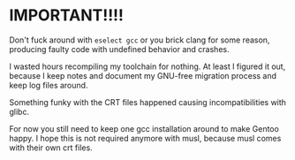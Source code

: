 # IMPORTANT!!!!

Don't fuck around with `eselect gcc` or you brick clang for some
reason, producing faulty code with undefined behavior and crashes.

I wasted hours recompiling my toolchain for nothing. At least I
figured it out, because I keep notes and document my GNU-free
migration process and keep log files around.

Something funky with the CRT files happened causing incompatibilities
with glibc.

For now you still need to keep one gcc installation around
to make Gentoo happy. I hope this is not required anymore
with musl, because musl comes with their own crt files.
